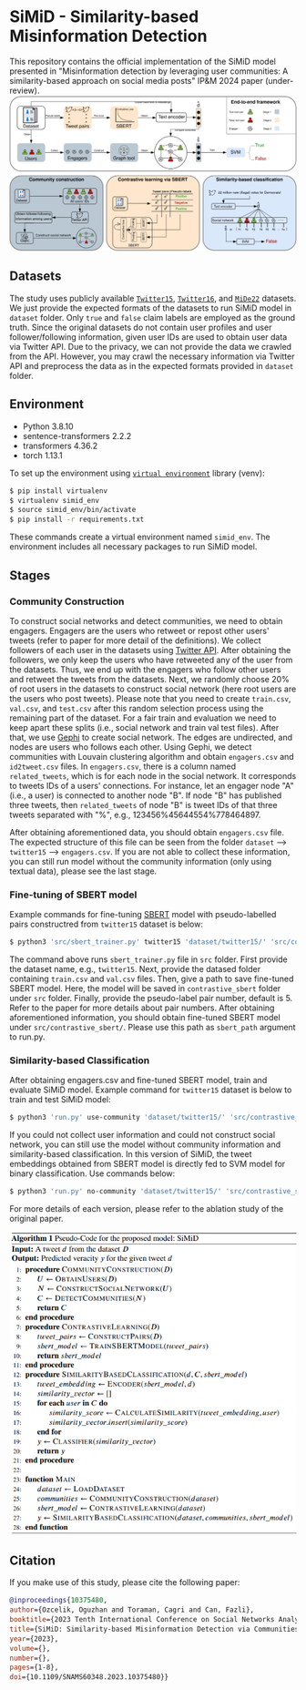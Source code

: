 # SiMiD - Similarity-based Misinformation Detection

This repository contains the official implementation of the SiMiD model presented in "Misinformation detection by leveraging user communities: A similarity-based approach on social media posts" IP&M 2024 paper (under-review).
![SiMiD](illustration.png)
## Datasets

The study uses publicly available [`Twitter15`](https://www.dropbox.com/s/7ewzdrbelpmrnxu/rumdetect2017.zip?dl=0), [`Twitter16`](https://www.dropbox.com/s/7ewzdrbelpmrnxu/rumdetect2017.zip?dl=0), and [`MiDe22`](https://github.com/avaapm/mide22) datasets. We just provide the expected formats of the datasets to run SiMiD model in `dataset` folder. Only `true` and `false` claim labels are employed as the ground truth. Since the original datasets do not contain user profiles and user follower/following information, given user IDs are used to obtain user data via Twitter API. Due to the privacy, we can not provide the data we crawled from the API. However, you may crawl the necessary information via Twitter API and preprocess the data as in the expected formats provided in `dataset` folder.

## Environment
- Python 3.8.10
- sentence-transformers 2.2.2
- transformers 4.36.2
- torch 1.13.1

To set up the environment using [`virtual environment`](https://pypi.org/project/virtualenv/) library (venv):

```bash
$ pip install virtualenv
$ virtualenv simid_env
$ source simid_env/bin/activate
$ pip install -r requirements.txt
```

These commands create a virtual environment named `simid_env`. The environment includes all necessary packages to run SiMiD model.


## Stages

### Community Construction

To construct social networks and detect communities, we need to obtain engagers. Engagers are the users who retweet or repost other users' tweets (refer to paper for more detail of the definitions). We collect followers of each user in the datasets using [Twitter API](https://developer.twitter.com/en/products/twitter-api). After obtaining the followers, we only keep the users who have retweeted any of the user from the datasets. Thus, we end up with the engagers who follow other users and retweet the tweets from the datasets. Next, we randomly choose 20% of root users in the datasets to construct social network (here root users are the users who post tweets). Please note that you need to create `train.csv`, `val.csv`, and `test.csv` after this random selection process using the remaining part of the dataset. For a fair train and evaluation we need to keep apart these splits (i.e., social network and train val test files). After that, we use [Gephi](https://gephi.org/) to create social network. The edges are undirected, and nodes are users who follows each other. Using Gephi, we detect communities with Louvain clustering algorithm and obtain `engagers.csv` and `id2tweet.csv` files. In `engagers.csv`, there is a column named `related_tweets`, which is for each node in the social network. It corresponds to tweets IDs of a users' connections. For instance, let an engager node "A" (i.e., a user) is connected to another node "B". If node "B" has published three tweets, then `related_tweets` of node "B" is tweet IDs of that three tweets separated with "%", e.g., 123456%45644554%778464897.

After obtaining aforementioned data, you should obtain `engagers.csv` file. The expected structure of this file can be seen from the folder `dataset` --> `twitter15` --> `engagers.csv`. If you are not able to collect these information, you can still run model without the community information (only using textual data), please see the last stage.

### Fine-tuning of SBERT model

Example commands for fine-tuning [SBERT](https://www.sbert.net/) model with pseudo-labelled pairs constructred from `twitter15` dataset is below:

```bash
$ python3 'src/sbert_trainer.py' twitter15 'dataset/twitter15/' 'src/contrastive_sbert/' 5
```

The command above runs `sbert_trainer.py` file in `src` folder. First provide the dataset name, e.g., `twitter15`. Next, provide the datased folder containing `train.csv` and `val.csv` files. Then, give a path to save fine-tuned SBERT model. Here, the model will be saved in `contrastive_sbert` folder under `src` folder. Finally, provide the pseudo-label pair number, default is 5. Refer to the paper for more details about pair numbers. After obtaining aforementioned information, you should obtain fine-tuned SBERT model under `src/contrastive_sbert/`. Please use this path as `sbert_path` argument to run.py.

### Similarity-based Classification

After obtaining engagers.csv and fine-tuned SBERT model, train and evaluate SiMiD model. Example command for `twitter15` dataset is below to train and test SiMiD model:

```bash
$ python3 'run.py' use-community 'dataset/twitter15/' 'src/contrastive_sbert/' 'src/simid_model/'
```

If you could not collect user information and could not construct social network, you can still use the model without community information and similarity-based classification. In this version of SiMiD, the tweet embeddings obtained from SBERT model is directly fed to SVM model for binary classification. Use commands below:

```bash
$ python3 'run.py' no-community 'dataset/twitter15/' 'src/contrastive_sbert/' 'src/simid_model/'
```

For more details of each version, please refer to the ablation study of the original paper.

![Pseudo Code](pseudo-code.png)

## Citation
If you make use of this study, please cite the following paper:
```bibtex
@inproceedings{10375480,
author={Ozcelik, Oguzhan and Toraman, Cagri and Can, Fazli},
booktitle={2023 Tenth International Conference on Social Networks Analysis, Management and Security (SNAMS)}, 
title={SiMiD: Similarity-based Misinformation Detection via Communities on Social Media Posts}, 
year={2023},
volume={},
number={},
pages={1-8},
doi={10.1109/SNAMS60348.2023.10375480}}
```

